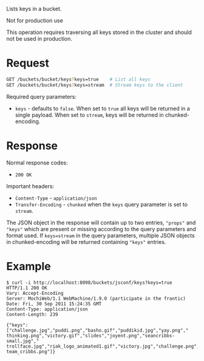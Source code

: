 

Lists keys in a bucket.

<div class="note">
<div class="title">Not for production use</div>

This operation requires traversing all keys stored in the cluster and should not be used in production.

</div>


<!-- @section -->

# Request

```bash
GET /buckets/bucket/keys?keys=true    # List all keys
GET /buckets/bucket/keys?keys=stream  # Stream keys to the client
```

Required query parameters:

* `keys` - defaults to `false`. When set to `true` all keys will be returned in
a single payload.  When set to `stream`, keys will be returned in
chunked-encoding.


<!-- @section -->

# Response

Normal response codes:

* `200 OK`

Important headers:

* `Content-Type` - `application/json`
* `Transfer-Encoding` - `chunked` when the `keys` query parameter is set to
`stream`.

The JSON object in the response will contain up to two entries,
`"props"` and `"keys"` which are present or missing according to the
query parameters and format used.  If `keys=stream` in the query
parameters, multiple JSON objects in chunked-encoding will be returned
containing `"keys"` entries.


<!-- @section -->

# Example

```curl
$ curl -i http://localhost:8098/buckets/jsconf/keys?keys=true
HTTP/1.1 200 OK
Vary: Accept-Encoding
Server: MochiWeb/1.1 WebMachine/1.9.0 (participate in the frantic)
Date: Fri, 30 Sep 2011 15:24:35 GMT
Content-Type: application/json
Content-Length: 239

{"keys":["challenge.jpg","puddi.png","basho.gif","puddikid.jpg","yay.png","
thinking.png","victory.gif","slides","joyent.png","seancribbs-small.jpg","
trollface.jpg","riak_logo_animated1.gif","victory.jpg","challenge.png","
team_cribbs.png"]}
```
